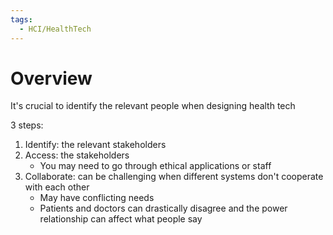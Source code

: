 ```yaml
---
tags:
  - HCI/HealthTech
---
```

# Overview
It's crucial to identify the relevant people when designing health tech

3 steps:
1. Identify: the relevant stakeholders
2. Access: the stakeholders
	- You may need to go through ethical applications or staff
3. Collaborate: can be challenging when different systems don't cooperate with each other
	- May have conflicting needs
	- Patients and doctors can drastically disagree and the power relationship can affect what people say